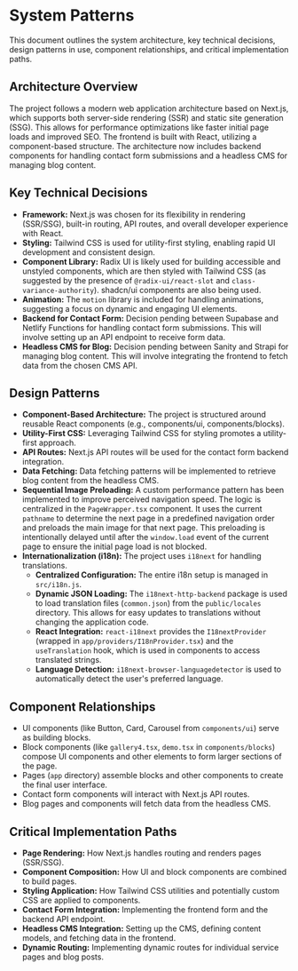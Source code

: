 # System Patterns

This document outlines the system architecture, key technical decisions, design patterns in use, component relationships, and critical implementation paths.

## Architecture Overview

The project follows a modern web application architecture based on Next.js, which supports both server-side rendering (SSR) and static site generation (SSG). This allows for performance optimizations like faster initial page loads and improved SEO. The frontend is built with React, utilizing a component-based structure. The architecture now includes backend components for handling contact form submissions and a headless CMS for managing blog content.

## Key Technical Decisions

- **Framework:** Next.js was chosen for its flexibility in rendering (SSR/SSG), built-in routing, API routes, and overall developer experience with React.
- **Styling:** Tailwind CSS is used for utility-first styling, enabling rapid UI development and consistent design.
- **Component Library:** Radix UI is likely used for building accessible and unstyled components, which are then styled with Tailwind CSS (as suggested by the presence of `@radix-ui/react-slot` and `class-variance-authority`). shadcn/ui components are also being used.
- **Animation:** The `motion` library is included for handling animations, suggesting a focus on dynamic and engaging UI elements.
- **Backend for Contact Form:** Decision pending between Supabase and Netlify Functions for handling contact form submissions. This will involve setting up an API endpoint to receive form data.
- **Headless CMS for Blog:** Decision pending between Sanity and Strapi for managing blog content. This will involve integrating the frontend to fetch data from the chosen CMS API.

## Design Patterns

- **Component-Based Architecture:** The project is structured around reusable React components (e.g., components/ui, components/blocks).
- **Utility-First CSS:** Leveraging Tailwind CSS for styling promotes a utility-first approach.
- **API Routes:** Next.js API routes will be used for the contact form backend integration.
- **Data Fetching:** Data fetching patterns will be implemented to retrieve blog content from the headless CMS.
- **Sequential Image Preloading:** A custom performance pattern has been implemented to improve perceived navigation speed. The logic is centralized in the `PageWrapper.tsx` component. It uses the current `pathname` to determine the next page in a predefined navigation order and preloads the main image for that next page. This preloading is intentionally delayed until after the `window.load` event of the current page to ensure the initial page load is not blocked.
- **Internationalization (i18n):** The project uses `i18next` for handling translations.
    - **Centralized Configuration:** The entire i18n setup is managed in `src/i18n.js`.
    - **Dynamic JSON Loading:** The `i18next-http-backend` package is used to load translation files (`common.json`) from the `public/locales` directory. This allows for easy updates to translations without changing the application code.
    - **React Integration:** `react-i18next` provides the `I18nextProvider` (wrapped in `app/providers/I18nProvider.tsx`) and the `useTranslation` hook, which is used in components to access translated strings.
    - **Language Detection:** `i18next-browser-languagedetector` is used to automatically detect the user's preferred language.

## Component Relationships

- UI components (like Button, Card, Carousel from `components/ui`) serve as building blocks.
- Block components (like `gallery4.tsx`, `demo.tsx` in `components/blocks`) compose UI components and other elements to form larger sections of the page.
- Pages (`app` directory) assemble blocks and other components to create the final user interface.
- Contact form components will interact with Next.js API routes.
- Blog pages and components will fetch data from the headless CMS.

## Critical Implementation Paths

- **Page Rendering:** How Next.js handles routing and renders pages (SSR/SSG).
- **Component Composition:** How UI and block components are combined to build pages.
- **Styling Application:** How Tailwind CSS utilities and potentially custom CSS are applied to components.
- **Contact Form Integration:** Implementing the frontend form and the backend API endpoint.
- **Headless CMS Integration:** Setting up the CMS, defining content models, and fetching data in the frontend.
- **Dynamic Routing:** Implementing dynamic routes for individual service pages and blog posts.
